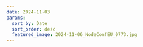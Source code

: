 ```yaml
---
date: 2024-11-03
params:
  sort_by: Date
  sort_order: desc
  featured_image: 2024-11-06_NodeConfEU_0773.jpg
---
```

